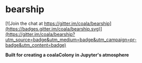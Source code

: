 bearship
========

[![Join the chat at https://gitter.im/coala/bearship](https://badges.gitter.im/coala/bearship.svg)](https://gitter.im/coala/bearship?utm_source=badge&utm_medium=badge&utm_campaign=pr-badge&utm_content=badge)

**Built for creating a coalaColony in Jupyter's atmosphere**
